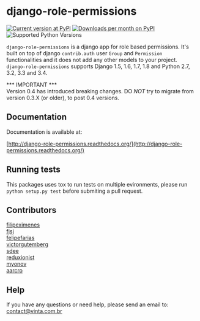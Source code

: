 # django-role-permissions

[![Current version at PyPI](https://img.shields.io/pypi/v/django-role-permissions.svg)](https://pypi.python.org/pypi/django-role-permissions)
[![Downloads per month on PyPI](https://img.shields.io/pypi/dm/django-role-permissions.svg)](https://pypi.python.org/pypi/django-role-permissions)
![Supported Python Versions](https://img.shields.io/pypi/pyversions/django-role-permissions.svg)

```django-role-permissions``` is a django app for role based permissions. It's built on top of django ```contrib.auth``` user ```Group``` and ```Permission``` functionalities and it does not add any other models to your project.   
```django-role-permissions``` supports Django 1.5, 1.6, 1.7, 1.8 and Python 2.7, 3.2, 3.3 and 3.4.

*** IMPORTANT ***   
Version 0.4 has introduced breaking changes. DO *NOT* try to migrate from version 0.3.X (or older), to post 0.4 versions.

## Documentation

Documentation is available at:

[http://django-role-permissions.readthedocs.org/](http://django-role-permissions.readthedocs.org/)

## Running tests

This packages uses tox to run tests on multiple evironments, please run ```python setup.py test``` before submiting a pull request.

## Contributors

[filipeximenes](https://github.com/filipeximenes)   
[fjsj](https://github.com/fjsj)  
[felipefarias](https://github.com/felipefarias)  
[victorgutemberg](https://github.com/victorgutemberg)  
[sdee](https://github.com/sdee)  
[reduxionist](https://github.com/reduxionist)  
[myonov](https://github.com/myonov)  
[aarcro](https://github.com/aarcro)  

## Help

If you have any questions or need help, please send an email to: contact@vinta.com.br
